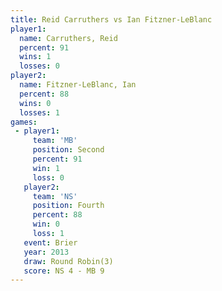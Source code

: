 ```yaml
---
title: Reid Carruthers vs Ian Fitzner-LeBlanc
player1:                    
  name: Carruthers, Reid    
  percent: 91               
  wins: 1                   
  losses: 0                 
player2:                    
  name: Fitzner-LeBlanc, Ian
  percent: 88               
  wins: 0                   
  losses: 1                 
games:
 - player1:          
     team: 'MB'      
     position: Second
     percent: 91     
     win: 1          
     loss: 0         
   player2:          
     team: 'NS'      
     position: Fourth
     percent: 88     
     win: 0          
     loss: 1         
   event: Brier        
   year: 2013          
   draw: Round Robin(3)
   score: NS 4 - MB 9  
---
```

